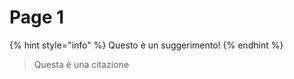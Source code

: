 # Page 1

{% hint style="info" %}
Questo è un suggerimento!
{% endhint %}

> Questa è una citazione

